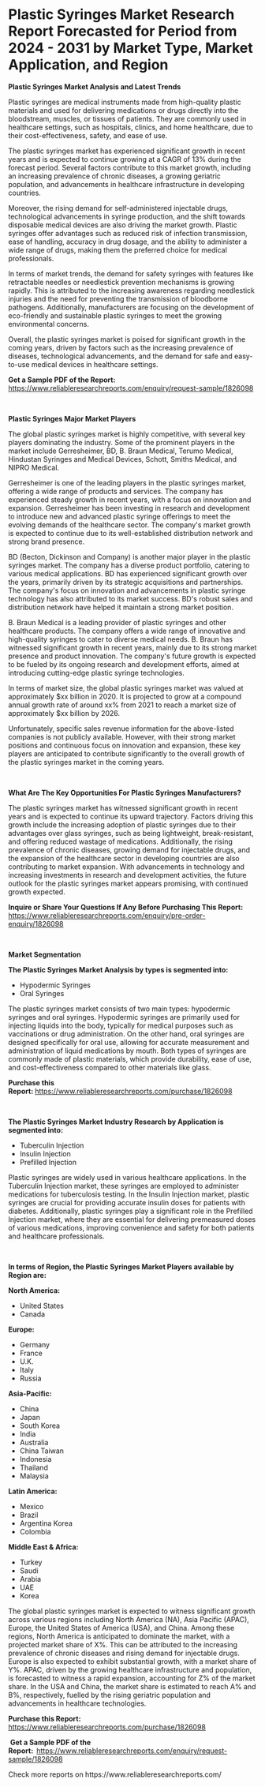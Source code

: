 <p><h1>Plastic Syringes Market Research Report Forecasted for Period from 2024 -  2031 by Market Type, Market Application, and Region</h1></p><p><strong>Plastic Syringes Market Analysis and Latest Trends</strong></p>
<p><p>Plastic syringes are medical instruments made from high-quality plastic materials and used for delivering medications or drugs directly into the bloodstream, muscles, or tissues of patients. They are commonly used in healthcare settings, such as hospitals, clinics, and home healthcare, due to their cost-effectiveness, safety, and ease of use.</p><p>The plastic syringes market has experienced significant growth in recent years and is expected to continue growing at a CAGR of 13% during the forecast period. Several factors contribute to this market growth, including an increasing prevalence of chronic diseases, a growing geriatric population, and advancements in healthcare infrastructure in developing countries.</p><p>Moreover, the rising demand for self-administered injectable drugs, technological advancements in syringe production, and the shift towards disposable medical devices are also driving the market growth. Plastic syringes offer advantages such as reduced risk of infection transmission, ease of handling, accuracy in drug dosage, and the ability to administer a wide range of drugs, making them the preferred choice for medical professionals.</p><p>In terms of market trends, the demand for safety syringes with features like retractable needles or needlestick prevention mechanisms is growing rapidly. This is attributed to the increasing awareness regarding needlestick injuries and the need for preventing the transmission of bloodborne pathogens. Additionally, manufacturers are focusing on the development of eco-friendly and sustainable plastic syringes to meet the growing environmental concerns.</p><p>Overall, the plastic syringes market is poised for significant growth in the coming years, driven by factors such as the increasing prevalence of diseases, technological advancements, and the demand for safe and easy-to-use medical devices in healthcare settings.</p></p>
<p><strong>Get a Sample PDF of the Report:&nbsp;</strong> <a href="https://www.reliableresearchreports.com/enquiry/request-sample/1826098">https://www.reliableresearchreports.com/enquiry/request-sample/1826098</a></p>
<p>&nbsp;</p>
<p><strong>Plastic Syringes Major Market Players</strong></p>
<p><p>The global plastic syringes market is highly competitive, with several key players dominating the industry. Some of the prominent players in the market include Gerresheimer, BD, B. Braun Medical, Terumo Medical, Hindustan Syringes and Medical Devices, Schott, Smiths Medical, and NIPRO Medical.</p><p>Gerresheimer is one of the leading players in the plastic syringes market, offering a wide range of products and services. The company has experienced steady growth in recent years, with a focus on innovation and expansion. Gerresheimer has been investing in research and development to introduce new and advanced plastic syringe offerings to meet the evolving demands of the healthcare sector. The company's market growth is expected to continue due to its well-established distribution network and strong brand presence.</p><p>BD (Becton, Dickinson and Company) is another major player in the plastic syringes market. The company has a diverse product portfolio, catering to various medical applications. BD has experienced significant growth over the years, primarily driven by its strategic acquisitions and partnerships. The company's focus on innovation and advancements in plastic syringe technology has also attributed to its market success. BD's robust sales and distribution network have helped it maintain a strong market position.</p><p>B. Braun Medical is a leading provider of plastic syringes and other healthcare products. The company offers a wide range of innovative and high-quality syringes to cater to diverse medical needs. B. Braun has witnessed significant growth in recent years, mainly due to its strong market presence and product innovation. The company's future growth is expected to be fueled by its ongoing research and development efforts, aimed at introducing cutting-edge plastic syringe technologies.</p><p>In terms of market size, the global plastic syringes market was valued at approximately $xx billion in 2020. It is projected to grow at a compound annual growth rate of around xx% from 2021 to reach a market size of approximately $xx billion by 2026.</p><p>Unfortunately, specific sales revenue information for the above-listed companies is not publicly available. However, with their strong market positions and continuous focus on innovation and expansion, these key players are anticipated to contribute significantly to the overall growth of the plastic syringes market in the coming years.</p></p>
<p>&nbsp;</p>
<p><strong>What Are The Key Opportunities For Plastic Syringes Manufacturers?</strong></p>
<p><p>The plastic syringes market has witnessed significant growth in recent years and is expected to continue its upward trajectory. Factors driving this growth include the increasing adoption of plastic syringes due to their advantages over glass syringes, such as being lightweight, break-resistant, and offering reduced wastage of medications. Additionally, the rising prevalence of chronic diseases, growing demand for injectable drugs, and the expansion of the healthcare sector in developing countries are also contributing to market expansion. With advancements in technology and increasing investments in research and development activities, the future outlook for the plastic syringes market appears promising, with continued growth expected.</p></p>
<p><strong>Inquire or Share Your Questions If Any Before Purchasing This Report:</strong> <a href="https://www.reliableresearchreports.com/enquiry/pre-order-enquiry/1826098">https://www.reliableresearchreports.com/enquiry/pre-order-enquiry/1826098</a></p>
<p>&nbsp;</p>
<p><strong>Market Segmentation</strong></p>
<p><strong>The Plastic Syringes Market Analysis by types is segmented into:</strong></p>
<p><ul><li>Hypodermic Syringes</li><li>Oral Syringes</li></ul></p>
<p><p>The plastic syringes market consists of two main types: hypodermic syringes and oral syringes. Hypodermic syringes are primarily used for injecting liquids into the body, typically for medical purposes such as vaccinations or drug administration. On the other hand, oral syringes are designed specifically for oral use, allowing for accurate measurement and administration of liquid medications by mouth. Both types of syringes are commonly made of plastic materials, which provide durability, ease of use, and cost-effectiveness compared to other materials like glass.</p></p>
<p><strong>Purchase this Report:&nbsp;</strong><a href="https://www.reliableresearchreports.com/purchase/1826098">https://www.reliableresearchreports.com/purchase/1826098</a></p>
<p>&nbsp;</p>
<p><strong>The Plastic Syringes Market Industry Research by Application is segmented into:</strong></p>
<p><ul><li>Tuberculin Injection</li><li>Insulin Injection</li><li>Prefilled Injection</li></ul></p>
<p><p>Plastic syringes are widely used in various healthcare applications. In the Tuberculin Injection market, these syringes are employed to administer medications for tuberculosis testing. In the Insulin Injection market, plastic syringes are crucial for providing accurate insulin doses for patients with diabetes. Additionally, plastic syringes play a significant role in the Prefilled Injection market, where they are essential for delivering premeasured doses of various medications, improving convenience and safety for both patients and healthcare professionals.</p></p>
<p>&nbsp;</p>
<p><strong>In terms of Region, the Plastic Syringes Market Players available by Region are:</strong></p>
<p>
    <p> <strong> North America: </strong>
        <ul>
            <li>United States</li>
            <li>Canada</li>
        </ul>
        </p> 
    <p> <strong> Europe: </strong>
        <ul>
            <li>Germany</li>
            <li>France</li>
            <li>U.K.</li>
            <li>Italy</li>
            <li>Russia</li>
        </ul>
        </p> 
    <p> <strong> Asia-Pacific: </strong>
        <ul>
            <li>China</li>
            <li>Japan</li>
            <li>South Korea</li>
            <li>India</li>
            <li>Australia</li>
            <li>China Taiwan</li>
            <li>Indonesia</li>
            <li>Thailand</li>
            <li>Malaysia</li>
        </ul>
        </p> 
    <p> <strong> Latin America: </strong>
        <ul>
            <li>Mexico</li>
            <li>Brazil</li>
            <li>Argentina Korea</li>
            <li>Colombia</li>
        </ul>
        </p> 
    <p> <strong> Middle East & Africa: </strong>
        <ul>
            <li>Turkey</li>
            <li>Saudi</li>
            <li>Arabia</li>
            <li>UAE</li>
            <li>Korea</li>
        </ul>
    </p>
    </p>
<p><p>The global plastic syringes market is expected to witness significant growth across various regions including North America (NA), Asia Pacific (APAC), Europe, the United States of America (USA), and China. Among these regions, North America is anticipated to dominate the market, with a projected market share of X%. This can be attributed to the increasing prevalence of chronic diseases and rising demand for injectable drugs. Europe is also expected to exhibit substantial growth, with a market share of Y%. APAC, driven by the growing healthcare infrastructure and population, is forecasted to witness a rapid expansion, accounting for Z% of the market share. In the USA and China, the market share is estimated to reach A% and B%, respectively, fuelled by the rising geriatric population and advancements in healthcare technologies.</p></p>
<p><strong>Purchase this Report: </strong><a href="https://www.reliableresearchreports.com/purchase/1826098">https://www.reliableresearchreports.com/purchase/1826098</a></p>
<p>&nbsp;<strong>Get a Sample PDF of the Report:&nbsp;&nbsp;</strong><a href="https://www.reliableresearchreports.com/enquiry/request-sample/1826098">https://www.reliableresearchreports.com/enquiry/request-sample/1826098</a></p>
<p><strong></strong></p>
<p>Check more reports on https://www.reliableresearchreports.com/</p>